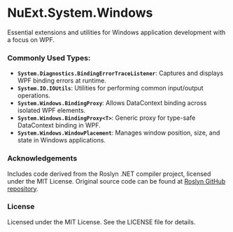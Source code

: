 # NuExt.System.Windows

Essential extensions and utilities for Windows application development with a focus on WPF.

### Commonly Used Types:
- **`System.Diagnostics.BindingErrorTraceListener`**: Captures and displays WPF binding errors at runtime.
- **`System.IO.IOUtils`**: Utilities for performing common input/output operations.
- **`System.Windows.BindingProxy`**: Allows DataContext binding across isolated WPF elements.
- **`System.Windows.BindingProxy<T>`**: Generic proxy for type-safe DataContext binding in WPF.
- **`System.Windows.WindowPlacement`**: Manages window position, size, and state in Windows applications.

### Acknowledgements
Includes code derived from the Roslyn .NET compiler project, licensed under the MIT License. 
Original source code can be found at [Roslyn GitHub repository](https://github.com/dotnet/roslyn).

### License
Licensed under the MIT License. See the LICENSE file for details.